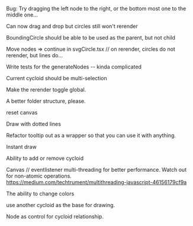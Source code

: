 Bug: Try dragging the left node to the right, or the bottom most one to the middle one...

Can now drag and drop but circles still won't rerender

BoundingCircle should be able to be used as the parent, but not child

Move nodes => continue in svgCircle.tsx // on rerender, circles do not rerender, but lines do...

Write tests for the generateNodes -- kinda complicated

Current cycloid should be multi-selection

Make the rerender toggle global.

A better folder structure, please.

reset canvas

Draw with dotted lines

Refactor tooltip out as a wrapper so that you can use it with anything.

Instant draw

Ability to add or remove cycloid

Canvas // eventlistener multi-threading for better performance. Watch out for non-atomic operations.
https://medium.com/techtrument/multithreading-javascript-46156179cf9a

The ability to change colors

use another cycloid as the base for drawing.

Node as control for cycloid relationship.
